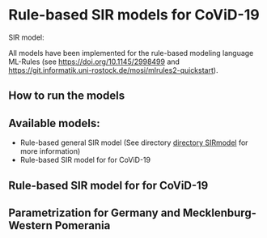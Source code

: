 # Rule-based SIR models for CoViD-19

SIR model:

All models have been implemented for the rule-based modeling language ML-Rules (see https://doi.org/10.1145/2998499 and https://git.informatik.uni-rostock.de/mosi/mlrules2-quickstart).

## How to run the models


## Available models:

 * Rule-based general SIR model (See directory [directory SIRmodel](./SIRmodel) for more information)
 * Rule-based SIR model for for CoViD-19




## Rule-based SIR model for for CoViD-19

## Parametrization for Germany and Mecklenburg-Western Pomerania
